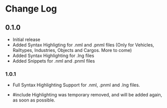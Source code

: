 # Change Log

## 0.1.0
- Initial release
- Added Syntax Highligting for .nml and .pnml files (Only for Vehicles, Railtypes, Industries, Objects and Cargos. More to come)
- Added Syntax Highlighting for .lng files
- Added Snippets for .nml and .pnml files

### 1.0.1

- Full Syntax Highlighting Support for .nml, .pnml and .lng files.

- #include Highlighting was temporary removed, and will be added again, as soon as possible.